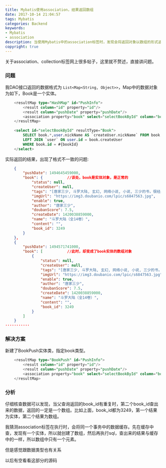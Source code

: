 ```yaml
---
title: Mybatis使用association，结果返回数组
date: 2017-10-14 21:04:57
tags: Mybatis
categories: Backend
keywords: 
- Mybatis
- association
description: 当使用Mybatis中的association标签时，发现会将返回对象以数组的形式返回
copyright: true
---
```


关于association、collection标签网上很多帖子，这里就不赘述，直接讲问题。

### 问题

我DAO接口返回的数据格式为 `List<Map<String, Object>>`，Map中的数据对象为如下，Book是一个实体。

```sql
	<resultMap type="HashMap" id="PushInfo">
        <result column="id" property="id"/>
        <result column="pushDate" property="pushDate"/>
        <association property="book" select="selectBookById" column="book_id" javaType="Book"/>
    </resultMap>
    
    <select id="selectBookById" resultType="Book">
		SELECT book.*,user.nickName AS `createUser.nickName` FROM book 
		LEFT JOIN `user` ON user.id = book.createUser
		WHERE book.id = #{bookId}
	</select>
```

实际返回的结果，出现了格式不一致的问题:

```json
	{
        "pushDate": 1494645459000,
        "book": {			//该处，book是实体对象，是正常的
            "status": null,
            "createUser": null,
            "tags": "[唐家三少, 斗罗大陆, 玄幻, 网络小说, 小说, 三少的书，很经典, 奇幻, 魔幻小说]",
            "imgUrl": "https://img3.doubanio.com/lpic/s6847563.jpg",
            "enable": true,
            "author": "唐家三少",
            "doubanScore": 7.5,
            "createDate": 1420038859000,
            "name": "斗罗大陆（全14卷）",
            "content": "",
            "book_id": 3249
        }
    },
    {
        "pushDate": 1494571741000,
        "book": [			//此时，却变成了book实体的数组对象
            {
                "status": null,
                "createUser": null,
                "tags": "[唐家三少, 斗罗大陆, 玄幻, 网络小说, 小说, 三少的书，很经典, 奇幻, 魔幻小说]",
                "imgUrl": "https://img3.doubanio.com/lpic/s6847563.jpg",
                "enable": true,
                "author": "唐家三少",
                "doubanScore": 7.5,
                "createDate": 1420038859000,
                "name": "斗罗大陆（全14卷）",
                "content": "",
                "book_id": 3249
            }
        ]
    }
···········
```



### 解决方案

新建了BookPush实体类，指定book类型。

```sql
	<resultMap type="BookPush" id="PushInfo">
        <result column="id" property="id"/>
        <result column="pushDate" property="pushDate"/>
        <association property="book" select="selectBookById" column="book_id" javaType="Book"/>
    </resultMap>
```



### 分析

仔细核查数据可以发现，当父查询返回的book_id有重复时，第二个book_id查出来的数据，返回的一定是一个数组。比如上面，book_id都为3249，第一个结果为实体，第二个结果为数组。

我猜测association标签在执行时，会将同一个事务中的数据缓存。先在缓存中查，发现有一个实体，所以就创建了数组，然后再执行sql，查出来的结果与缓存中的一样，所以数组中只有一个元素。

但是感觉跟数据类型也有关系

以后有空看看这部分的源码
